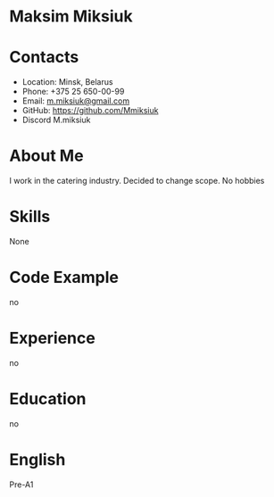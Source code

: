 # Maksim Miksiuk

# Contacts
+ Location: Minsk, Belarus
+ Phone: +375 25 650-00-99
+ Email: m.miksiuk@gmail.com
+ GitHub: https://github.com/Mmiksiuk
+ Discord M.miksiuk

# About Me
I work in the catering industry. Decided to change scope. No hobbies

# Skills
None
# Code Example
no
# Experience
no
# Education
no
# English
Pre-A1

